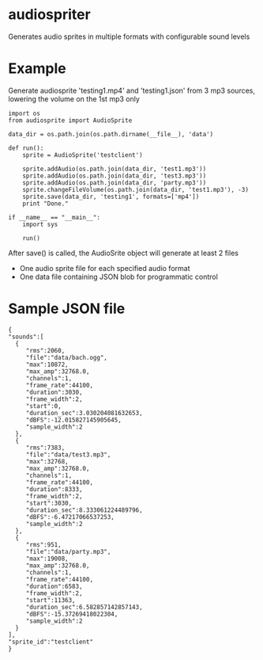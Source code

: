 audiospriter
============

Generates audio sprites in multiple formats with configurable sound levels

Example
===
Generate audiosprite 'testing1.mp4' and 'testing1.json' from 3 mp3 sources, 
lowering the volume on the 1st mp3 only

    import os
    from audiosprite import AudioSprite

    data_dir = os.path.join(os.path.dirname(__file__), 'data')

    def run():
        sprite = AudioSprite('testclient')

        sprite.addAudio(os.path.join(data_dir, 'test1.mp3'))
        sprite.addAudio(os.path.join(data_dir, 'test3.mp3'))
        sprite.addAudio(os.path.join(data_dir, 'party.mp3'))
        sprite.changeFileVolume(os.path.join(data_dir, 'test1.mp3'), -3)
        sprite.save(data_dir, 'testing1', formats=['mp4'])
        print "Done."

    if __name__ == "__main__":
        import sys

        run()

After save() is called, the AudioSrite object will generate at least 2 files
- One audio sprite file for each specified audio format
- One data file containing JSON blob for programmatic control

Sample JSON file
===

    {
    "sounds":[
      {
         "rms":2060,
         "file":"data/bach.ogg",
         "max":10872,
         "max_amp":32768.0,
         "channels":1,
         "frame_rate":44100,
         "duration":3030,
         "frame_width":2,
         "start":0,
         "duration_sec":3.030204081632653,
         "dBFS":-12.015827145905645,
         "sample_width":2
      },
      {
         "rms":7383,
         "file":"data/test3.mp3",
         "max":32768,
         "max_amp":32768.0,
         "channels":1,
         "frame_rate":44100,
         "duration":8333,
         "frame_width":2,
         "start":3030,
         "duration_sec":8.333061224489796,
         "dBFS":-6.47217066537253,
         "sample_width":2
      },
      {
         "rms":951,
         "file":"data/party.mp3",
         "max":19008,
         "max_amp":32768.0,
         "channels":1,
         "frame_rate":44100,
         "duration":6583,
         "frame_width":2,
         "start":11363,
         "duration_sec":6.582857142857143,
         "dBFS":-15.37269418022304,
         "sample_width":2
      }
    ],
    "sprite_id":"testclient"
    }
